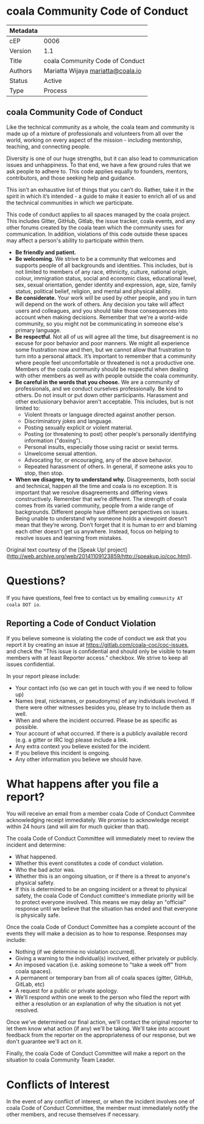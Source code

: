 coala Community Code of Conduct
===============================

|Metadata|                                   |
|--------|-----------------------------------|
|cEP     |0006                               |
|Version |1.1                                |
|Title   |coala Community Code of Conduct    |
|Authors |Mariatta Wijaya <mariatta@coala.io>|
|Status  |Active                             |
|Type    |Process                            |

coala Community Code of Conduct
-------------------------------

Like the technical community as a whole, the coala team and community is made
up of a mixture of professionals and volunteers from all over the world,
working on every aspect of the mission - including mentorship, teaching, and
connecting people.

Diversity is one of our huge strengths, but it can also lead to communication
issues and unhappiness. To that end, we have a few ground rules that we ask
people to adhere to. This code applies equally to founders, mentors,
contributors, and those seeking help and guidance.

This isn’t an exhaustive list of things that you can’t do. Rather, take it in
the spirit in which it’s intended - a guide to make it easier to enrich all
of us and the technical communities in which we participate.

This code of conduct applies to all spaces managed by the coala project. This
includes Gitter, GitHub, Gitlab, the issue tracker, coala events, and any other
forums created by the coala team which the community uses for communication.
In addition, violations of this code outside these spaces may affect a person's
ability to participate within them.

* **Be friendly and patient.**
* **Be welcoming.** We strive to be a community that welcomes and supports
  people of all backgrounds and identities. This includes, but is not limited
  to members of any race, ethnicity, culture, national origin, colour,
  immigration status, social and economic class, educational level, sex,
  sexual orientation, gender identity and expression, age, size, family status,
  political belief, religion, and mental and physical ability.
* **Be considerate.** Your work will be used by other people, and you in turn
  will depend on the work of others. Any decision you take will affect users
  and colleagues, and you should take those consequences into account when
  making decisions. Remember that we're a world-wide community, so you might
  not be communicating in someone else's primary language.
* **Be respectful**. Not all of us will agree all the time, but disagreement is
  no excuse for poor behavior and poor manners. We might all experience some
  frustration now and then, but we cannot allow that frustration to turn into
  a personal attack. It’s important to remember that a community where people
  feel uncomfortable or threatened is not a productive one. Members of the
  coala community should be respectful when dealing with other members as well
  as with people outside the coala community.
* **Be careful in the words that you choose.** We are a community of
  professionals, and we conduct ourselves professionally. Be kind to others.
  Do not insult or put down other participants. Harassment and other
  exclusionary behavior aren't acceptable. This includes, but is not limited
  to:
  * Violent threats or language directed against another person.
  * Discriminatory jokes and language.
  * Posting sexually explicit or violent material.
  * Posting (or threatening to post) other people's personally identifying
    information ("doxing").
  * Personal insults, especially those using racist or sexist terms.
  * Unwelcome sexual attention.
  * Advocating for, or encouraging, any of the above behavior.
  * Repeated harassment of others. In general, if someone asks you to stop,
  then stop.
* **When we disagree, try to understand why.** Disagreements, both social and
  technical, happen all the time and coala is no exception. It is important
  that we resolve disagreements and differing views constructively. Remember
  that we’re different. The strength of coala comes from its varied community,
  people from a wide range of backgrounds. Different people have different
  perspectives on issues. Being unable to understand why someone holds a
  viewpoint doesn’t mean that they’re wrong. Don’t forget that it is human
  to err and blaming each other doesn’t get us anywhere. Instead, focus on
  helping to resolve issues and learning from mistakes.

Original text courtesy of the [Speak Up! project] (http://web.archive.org/web/20141109123859/http://speakup.io/coc.html).

# Questions?

If you have questions, feel free to contact us by emailing `community AT
coala DOT io`.


Reporting a Code of Conduct Violation
-------------------------------------

If you believe someone is violating the code of conduct we ask that you report
it by creating an issue at https://gitlab.com/coala-coc/coc-issues, and check
the "This issue is confidential and should only be visible to team members with
at least Reporter access." checkbox.  We strive to keep all issues confidential.

In your report please include:

* Your contact info (so we can get in touch with you if we need to follow up)
* Names (real, nicknames, or pseudonyms) of any individuals involved.
  If there were other witnesses besides you, please try to include them as well.
* When and where the incident occurred. Please be as specific as possible.
* Your account of what occurred. If there is a publicly available record (e.g.
  a gitter or IRC log) please include a link.
* Any extra context you believe existed for the incident.
* If you believe this incident is ongoing.
* Any other information you believe we should have.

# What happens after you file a report?

You will receive an email from a member coala Code of Conduct Commitee
acknowledging receipt immediately.  We promise to acknowledge receipt within 24
hours (and will aim for much quicker than that).

The coala Code of Conduct Committee will immediately meet to review the
incident and determine:

* What happened.
* Whether this event constitutes a code of conduct violation.
* Who the bad actor was.
* Whether this is an ongoing situation, or if there is a threat to anyone's
  physical safety.
* If this is determined to be an ongoing incident or a threat to physical
  safety, the coala Code of Conduct comittee's immediate priority will be to
  protect everyone involved.  This means we may delay an "official" response
  until we believe that the situation has ended and that everyone is physically
  safe.

Once the coala Code of Conduct Committee has a complete account of the events
they will make a decision as to how to response.  Responses may include:

* Nothing (if we determine no violation occurred).
* Giving a warning to the individual(s) involved, either privately or publicly.
* An imposed vacation (i.e. asking someone to "take a week off" from coala spaces).
* A permanent or temporary ban from all of coala spaces (gitter, GitHub, GitLab, etc)
* A request for a public or private apology.
* We'll respond within one week to the person who filed the report with either
  a resolution or an explanation of why the situation is not yet resolved.

Once we've determined our final action, we'll contact the original reporter to
let them know what action (if any) we'll be taking.   We'll take into account
feedback from the reporter on the appropriateness of our response, but we don't
guarantee we'll act on it.

Finally, the coala Code of Conduct Committee will make a report on the situation
to coala Community Team Leader.

# Conflicts of Interest

In the event of any conflict of interest, or when the incident involves one of
coala Code of Conduct Committee, the member must immediately notify the other
members, and recuse themselves if necessary.


